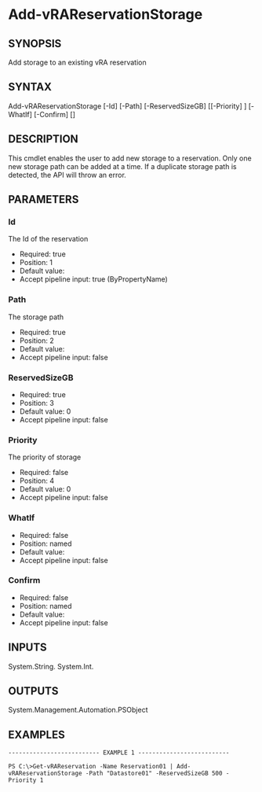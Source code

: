 # Add-vRAReservationStorage

## SYNOPSIS
    
Add storage to an existing vRA reservation

## SYNTAX
 Add-vRAReservationStorage [-Id] <String> [-Path] <String> [-ReservedSizeGB] <Int32> [[-Priority] <Int32>] [-WhatIf] [-Confirm] [<CommonParameters>]    

## DESCRIPTION

This cmdlet enables the user to add new storage to a reservation. Only one new storage path can be added at a time.
If a duplicate storage path is detected, the API will throw an error.

## PARAMETERS


### Id

The Id of the reservation

* Required: true
* Position: 1
* Default value: 
* Accept pipeline input: true (ByPropertyName)

### Path

The storage path

* Required: true
* Position: 2
* Default value: 
* Accept pipeline input: false

### ReservedSizeGB


* Required: true
* Position: 3
* Default value: 0
* Accept pipeline input: false

### Priority

The priority of storage

* Required: false
* Position: 4
* Default value: 0
* Accept pipeline input: false

### WhatIf


* Required: false
* Position: named
* Default value: 
* Accept pipeline input: false

### Confirm


* Required: false
* Position: named
* Default value: 
* Accept pipeline input: false

## INPUTS

System.String.
System.Int.

## OUTPUTS

System.Management.Automation.PSObject

## EXAMPLES
```
-------------------------- EXAMPLE 1 --------------------------

PS C:\>Get-vRAReservation -Name Reservation01 | Add-vRAReservationStorage -Path "Datastore01" -ReservedSizeGB 500 -Priority 1
```

